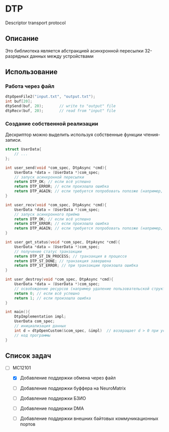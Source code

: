 # DTP
Descriptor transport protocol

## Описание
Это библиотека является абстракцией асинхронной пересылки 32-разрядных данных между устройствами

## Использование

### Работа через файл
```c++
dtpOpenFile2("input.txt", "output.txt");
int buf[20];
dtpSend(buf, 20);       // write to "output" file
dtpRecv(buf, 20);       // read from "input" file
```

### Создание собственной реализации
Дескриптор можно выделить используя собственные функции чтения-записи.
```c++
struct UserData{
    // ...
};

int user_send(void *com_spec, DtpAsync *cmd){
    UserData *data = (UserData *)com_spec;
    // запуск асинхронной пересылки
    return DTP_OK; // если всё успешно
    return DTP_ERROR; // если произошла ошибка
    return DTP_AGAIN; // если требуется попробовать попозже (например, в буфере обмена недостаточно места для записи новых данных)
}

int user_recv(void *com_spec, DtpAsync *cmd){
    UserData *data = (UserData *)com_spec;
    // запуск асинхронного приёма
    return DTP_OK; // если всё успешно
    return DTP_ERROR; // если произошла ошибка
    return DTP_AGAIN; // если требуется попробовать попозже (например, из буфера нечего читать)
}

int user_get_status(void *com_spec, DtpAsync *cmd){
    UserData *data = (UserData *)com_spec;
    // получение статус транзакции
    return DTP_ST_IN_PROCESS; // транзакция в процессе
    return DTP_ST_DONE; // транзакция завершена
    return DTP_ST_ERROR; // при транзакции произошла ошибка
}

int user_destroy(void *com_spec, DtpAsync *cmd){
    UserData *data = (UserData *)com_spec;
    // освобождение ресурсов (например удаление пользовательской структуры)
    return 0; // если всё успешно
    return 1; // если произошла ошибка
}

int main(){
    DtpImplementation impl;
    UserData com_spec;
    // инициализация данных
    int d = dtpOpenCustom(&com_spec, &impl)  // возвращает d > 0 при успехе и -1 при провале получения дескриптора
    // код программы
}
```


## Список задач
 - [ ] MC12101
    - [x] Добавление поддержки обмена через файл
    - [ ] Добавление поддержки буффера на NeuroMatrix
    - [ ] Добавление поддержки БЗИО
    - [ ] Добавление поддержки DMA
    - [ ] Добавление поддержки внешних байтовых коммуникационных портов

